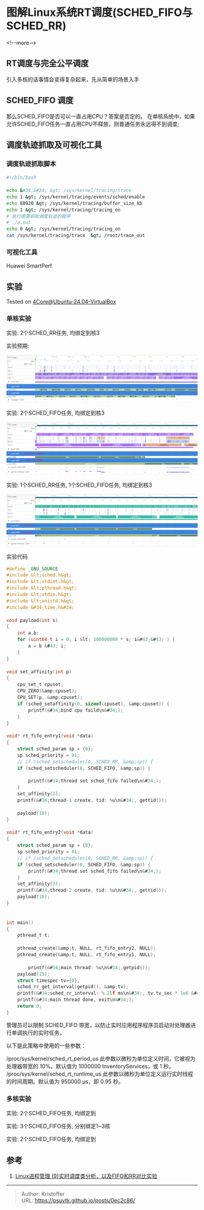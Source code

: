 # 图解Linux系统RT调度(SCHED_FIFO与SCHED_RR)


&lt;!--more--&gt;

## RT调度与完全公平调度


引入多核的话事情会变得复杂起来，先从简单的场景入手

## SCHED_FIFO 调度

那么SCHED_FIFO是否可以一直占用CPU？答案是否定的。
在单核系统中，如果允许SCHED_FIFO任务一直占用CPU不释放，则普通任务永远得不到调度;


## 调度轨迹抓取及可视化工具

### 调度轨迹抓取脚本

```sh
#!/bin/bash

echo &#34;&#34; &gt; /sys/kernel/tracing/trace 
echo 1 &gt; /sys/kernel/tracing/events/sched/enable
echo 80920 &gt; /sys/kernel/tracing/buffer_size_kb
echo 1 &gt; /sys/kernel/tracing/tracing_on
# 执行需要抓取调度轨迹的程序
# ./a.out
echo 0 &gt; /sys/kernel/tracing/tracing_on
cat /sys/kernel/tracing/trace  &gt; /root/trace_out
```

### 可视化工具

Huawei SmartPerf


## 实验

Tested on 4Core@Ubuntu-24.04-VirtualBox

### 单核实验
实验: 2个SCHED_RR任务, 均绑定到核3

实验预期:

![](../../images/Snipaste_2024-08-31_23-54-12.png)



实验: 2个SCHED_FIFO任务, 均绑定到核3

![](../../images/Snipaste_2024-09-01_00-01-02.png)



实验: 1个SCHED_RR任务, 1个SCHED_FIFO任务, 均绑定到核3

![](../../images/Snipaste_2024-09-01_00-08-05.png)


实验代码
```c
#define _GNU_SOURCE
#include &lt;sched.h&gt;
#include &lt;stdint.h&gt;
#include &lt;pthread.h&gt;
#include &lt;stdio.h&gt;
#include &lt;unistd.h&gt;
#include &#34;time.h&#34;

void payload(int s)
{
	int a,b;
	for (uint64_t i = 0; i &lt; 100000000 * s; i&#43;&#43; ) {	
		a = b &#43; i;	
	}
}

void set_affinity(int p)
{
	cpu_set_t cpuset;
	CPU_ZERO(&amp;cpuset);
	CPU_SET(p, &amp;cpuset);
	if (sched_setaffinity(0, sizeof(cpuset), &amp;cpuset)) {
		printf(&#34;bind cpu faild\n&#34;);
	}
}

void* rt_fifo_entry1(void *data)
{
    struct sched_param sp = {0};
    sp.sched_priority = 91;
    // if (sched_setscheduler(0, SCHED_RR, &amp;sp)) {
    if (sched_setscheduler(0, SCHED_FIFO, &amp;sp)) {

    	printf(&#34;thread set sched_fifo failed\n&#34;);
    }
    set_affinity(3);
    printf(&#34;thread-1 create, tid: %u\n&#34;, gettid());
    
    payload(10);
}

void* rt_fifo_entry2(void *data)
{
    struct sched_param sp = {0};
    sp.sched_priority = 91;
    // if (sched_setscheduler(0, SCHED_RR, &amp;sp)) {
    if (sched_setscheduler(0, SCHED_FIFO, &amp;sp)) {
    	printf(&#34;thread set sched_fifo failed\n&#34;);
    }
    set_affinity(3);
    printf(&#34;thread-2 create, tid: %u\n&#34;, gettid());
    payload(10);
}


int main()
{
	pthread_t t;

	pthread_create(&amp;t, NULL, rt_fifo_entry2, NULL);
	pthread_create(&amp;t, NULL, rt_fifo_entry1, NULL);

    	printf(&#34;main thread: %u\n&#34;,getpid());
	payload(15);
	struct timespec tv={0};
	sched_rr_get_interval(getpid(), &amp;tv);
	printf(&#34;sched_rr_interval: %.2lf ms\n&#34;, tv.tv_sec * 1e6 &#43; tv.tv_nsec / 1e6);
	printf(&#34;main thread done, exit\n&#34;);
	return 0;
}
```

管理员可以限制 SCHED_FIFO 带宽，以防止实时应用程序程序员启动对处理器进行单调执行的实时任务。

以下是此策略中使用的一些参数：

/proc/sys/kernel/sched_rt_period_us
此参数以微秒为单位定义时间，它被视为处理器带宽的 10%。默认值为 1000000 InventoryServices，或 1 秒。
/proc/sys/kernel/sched_rt_runtime_us
此参数以微秒为单位定义运行实时线程的时间周期。默认值为 950000 μs，即 0.95 秒。

### 多核实验
实验: 2个SCHED_FIFO任务, 均绑定到 


实验: 3个SCHED_FIFO任务, 分别绑定1~3核


实验: 2个SCHED_FIFO任务, 均绑定到 




## 参考
1. [Linux进程管理 (9)实时调度类分析，以及FIFO和RR对比实验](https://www.cnblogs.com/arnoldlu/p/9025981.html)

---

> Author: Kristoffer  
> URL: https://psuvtk.github.io/posts/0ec2c86/  

